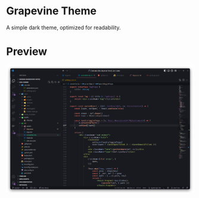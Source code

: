 # Grapevine Theme

A simple dark theme, optimized for readability.

# Preview
![TSX Example](img/screen.png)